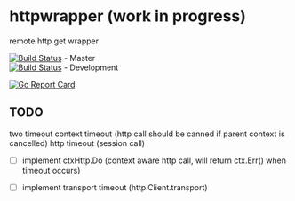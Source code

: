 # httpwrapper (work in progress)
remote http get wrapper

[![Build Status](https://travis-ci.org/Greyeye/httpwrapper.svg?branch=master)](https://travis-ci.org/Greyeye/httpwrapper) - Master  
[![Build Status](https://travis-ci.org/Greyeye/httpwrapper.svg?branch=development)](https://travis-ci.org/Greyeye/httpwrapper) - Development  

[![Go Report Card](https://goreportcard.com/badge/github.com/Greyeye/httpwrapper)](https://goreportcard.com/report/github.com/Greyeye/httpwrapper)  

## TODO
two timeout
context timeout (http call should be canned if parent context is cancelled)
http timeout (session call)

- [ ] implement ctxHttp.Do (context aware http call, will return ctx.Err() when timeout occurs)
- [ ] implement transport timeout (http.Client.transport)

